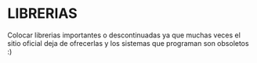 # LIBRERIAS
Colocar librerias importantes o descontinuadas ya que muchas veces el sitio oficial deja de ofrecerlas y los sistemas que programan son obsoletos :) 
